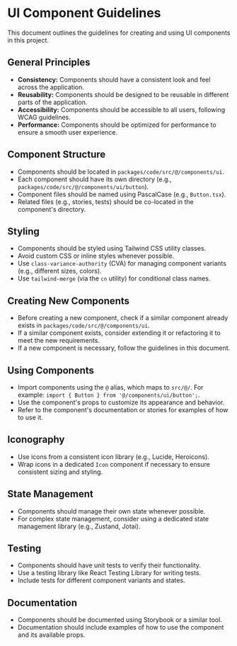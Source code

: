 # UI Component Guidelines

This document outlines the guidelines for creating and using UI components in this project.

## General Principles

*   **Consistency:** Components should have a consistent look and feel across the application.
*   **Reusability:** Components should be designed to be reusable in different parts of the application.
*   **Accessibility:** Components should be accessible to all users, following WCAG guidelines.
*   **Performance:** Components should be optimized for performance to ensure a smooth user experience.

## Component Structure

*   Components should be located in `packages/code/src/@/components/ui`.
*   Each component should have its own directory (e.g., `packages/code/src/@/components/ui/button`).
*   Component files should be named using PascalCase (e.g., `Button.tsx`).
*   Related files (e.g., stories, tests) should be co-located in the component's directory.

## Styling

*   Components should be styled using Tailwind CSS utility classes.
*   Avoid custom CSS or inline styles whenever possible.
*   Use `class-variance-authority` (CVA) for managing component variants (e.g., different sizes, colors).
*   Use `tailwind-merge` (via the `cn` utility) for conditional class names.

## Creating New Components

*   Before creating a new component, check if a similar component already exists in `packages/code/src/@/components/ui`.
*   If a similar component exists, consider extending it or refactoring it to meet the new requirements.
*   If a new component is necessary, follow the guidelines in this document.

## Using Components

*   Import components using the `@` alias, which maps to `src/@/`. For example: `import { Button } from '@/components/ui/button';`.
*   Use the component's props to customize its appearance and behavior.
*   Refer to the component's documentation or stories for examples of how to use it.

## Iconography

*   Use icons from a consistent icon library (e.g., Lucide, Heroicons).
*   Wrap icons in a dedicated `Icon` component if necessary to ensure consistent sizing and styling.

## State Management

*   Components should manage their own state whenever possible.
*   For complex state management, consider using a dedicated state management library (e.g., Zustand, Jotai).

## Testing

*   Components should have unit tests to verify their functionality.
*   Use a testing library like React Testing Library for writing tests.
*   Include tests for different component variants and states.

## Documentation

*   Components should be documented using Storybook or a similar tool.
*   Documentation should include examples of how to use the component and its available props.

